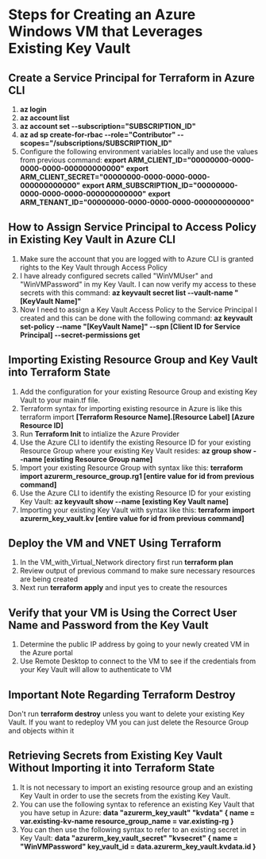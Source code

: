 # Steps for Creating an Azure Windows VM that Leverages Existing Key Vault
## Create a Service Principal for Terraform in Azure CLI
1.  **az login**
2.  **az account list**
3.  **az account set --subscription="SUBSCRIPTION_ID"**
4.  **az ad sp create-for-rbac --role="Contributor" --scopes="/subscriptions/SUBSCRIPTION_ID"**
5.  Configure the following environment variables locally and use the values from previous command:
    **export ARM_CLIENT_ID="00000000-0000-0000-0000-000000000000"**
    **export ARM_CLIENT_SECRET="00000000-0000-0000-0000-000000000000"**
    **export ARM_SUBSCRIPTION_ID="00000000-0000-0000-0000-000000000000"**
    **export ARM_TENANT_ID="00000000-0000-0000-0000-000000000000"**

## How to Assign Service Principal to Access Policy in Existing Key Vault in Azure CLI
1.  Make sure the account that you are logged with to Azure CLI is granted rights to the Key Vault through Access Policy
2.  I have already configured secrets called "WinVMUser" and "WinVMPassword" in my Key Vault.  I can now verify my access to these secrets with this command:
    **az keyvault secret list --vault-name "[KeyVault Name]"**
3.  Now I need to assign a Key Vault Access Policy to the Service Principal I created and this can be done with the following command:
    **az keyvault set-policy --name "[KeyVault Name]" --spn [Client ID for Service Principal] --secret-permissions get**
    
## Importing Existing Resource Group and Key Vault into Terraform State
1.  Add the configuration for your existing Resource Group and existing Key Vault to your main.tf file.
2.  Terraform syntax for importing existing resource in Azure is like this terraform import **[Terraform Resource Name].[Resource Label] [Azure Resource ID]**
3.  Run **Terraform Init** to intialize the Azure Provider
4.  Use the Azure CLI to identify the existing Resource ID for your existing Resource Group where your existing Key Vault resides: 
    **az group show --name [existing Resource Group name]**
5.  Import your existing Resource Group with syntax like this:
    **terraform import azurerm_resource_group.rg1 [entire value for id from previous command]**
6.  Use the Azure CLI to identify the existing Resource ID for your existing Key Vault:
    **az keyvault show --name [existing Key Vault name]**
7.  Importing your existing Key Vault with syntax like this:
    **terraform import azurerm_key_vault.kv [entire value for id from previous command]**
    
## Deploy the VM and VNET Using Terraform
1.  In the VM_with_Virtual_Network directory first run **terraform plan**
2.  Review output of previous command to make sure necessary resources are being created
3.  Next run **terraform apply** and input yes to create the resources

## Verify that your VM is Using the Correct User Name and Password from the Key Vault
1.  Determine the public IP address by going to your newly created VM in the Azure portal
2.  Use Remote Desktop to connect to the VM to see if the credentials from your Key Vault will allow to authenticate to VM

## Important Note Regarding Terraform Destroy
Don't run **terraform destroy** unless you want to delete your existing Key Vault.  If you want to redeploy VM you can just delete the Resource Group and objects within it

## Retrieving Secrets from Existing Key Vault Without Importing it into Terraform State
1.  It is not necessary to import an existing resource group and an existing Key Vault in order to use the secrets from the existing Key Vault.
2.  You can use the following syntax to reference an existing Key Vault that you have setup in Azure:
    **data "azurerm_key_vault" "kvdata" {
         name = var.existing-kv-name
         resource_group_name = var.existing-rg
    }**
3.  You can then use the following syntax to refer to an existing secret in Key Vault:
    **data "azurerm_key_vault_secret" "kvsecret" {
         name = "WinVMPassword"
         key_vault_id = data.azurerm_key_vault.kvdata.id
    }**
